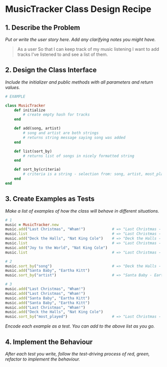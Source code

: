 # MusicTracker Class Design Recipe

## 1. Describe the Problem

_Put or write the user story here. Add any clarifying notes you might have._

> As a user
> So that I can keep track of my music listening
> I want to add tracks I've listened to and see a list of them.

## 2. Design the Class Interface

_Include the initializer and public methods with all parameters and return values._

```ruby
# EXAMPLE

class MusicTracker
    def initialize
        # create empty hash for tracks
    end

    def add(song, artist)
        # song and artist are both strings
        # returns string message saying song was added
    end

    def list(sort_by)
        # returns list of songs in nicely formatted string
    end

    def sort_by(criteria)
        # criteria is a string - selection from: song, artist, most_played.
    end
end 
```

## 3. Create Examples as Tests

_Make a list of examples of how the class will behave in different situations._

```ruby
# 1
music = MusicTracker.new
music.add("Last Christmas", "Wham!")            # => "Last Christmas - Wham! was added."
music.list                                      # => "Last Christmas - Wham!"
music.add("Deck the Halls", "Nat King Cole")    # => "Deck the Halls - Nat King Cole was added."
music.list                                      # => "Last Christmas - Wham!\nDeck the Halls -     Nat King Cole"
music.add("Joy to the World", "Nat King Cole")
music.list                                      # => "Last Christmas - Wham!\nDeck the Halls -     Nat King Cole\nJoy to the World - Nat King Cole"

# 2
music.sort_by("song")                           # => "Deck the Halls - Nat King Cole\nJoy to the World - Nat King Cole\nLast Christmas - Wham!"
music.add("Santa Baby", "Eartha Kitt")
music.sort_by("artist")                         # => "Santa Baby - Eartha Kitt\nDeck the Halls - Nat King Cole\nJoy to the World - Nat King Cole\nLast Christmas - Wham!"

# 3
music.add("Last Christmas", "Wham!")
music.add("Last Christmas", "Wham!")
music.add("Santa Baby", "Eartha Kitt")
music.add("Santa Baby", "Eartha Kitt")
music.add("Last Christmas", "Wham!")
music.add("Deck the Halls", "Nat King Cole")
music.sort_by("most_played")                    # => "Last Christmas - Wham!\nSanta Baby - Eartha Kitt\nDeck the Halls - Nat King Cole\nJoy to the World - Nat King Cole"
```

_Encode each example as a test. You can add to the above list as you go._

## 4. Implement the Behaviour

_After each test you write, follow the test-driving process of red, green, refactor to implement the behaviour._
